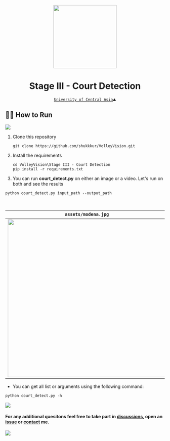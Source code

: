 <p align="center">
  <img src="https://github.com/shukkkur/VolleyVision/blob/b9e2ea29be1337f8cd7c25f7f06741ecfde9fc62/README_files/vv_logo.png" width=200>
</p>

<h1 align="center">
  Stage III - Court Detection
</h1>

<p align='center'>
  <a href="https://ucentralasia.org/home"><code>University of Central Asia</a>⛰️</code>
</p>

<h2>🏃‍♂️ How to Run</h2>

<a href="https://colab.research.google.com/drive/1X16GNjksEfwVL1090bj3CYHGo772fG6H?usp=sharing"><img src="https://colab.research.google.com/assets/colab-badge.svg"></a>

<ol>
  
  <li>
    Clone this repository 
  </li>

  ```
  git clone https://github.com/shukkkur/VolleyVision.git
  ```

  <li>
    Install the requirements
  </li>
  
  ```
  cd VolleyVision\Stage III - Court Detection
  pip install -r requirements.txt
  ```

  
  <li>
    You can run <strong>court_detect.py</strong> on either an image or a video. Let's run on both and see the results
  </li>
</ol>


```
python court_detect.py input_path --output_path
```

<br>
  
|   <code>assets/modena.jpg</code>   |   <code>assets/rally_women.mp4</code>   |
|--------------|--------------|
|  <img src="https://github.com/shukkkur/VolleyVision/blob/c0cab9585a9eb195d96d836f1243c97b20c80025/Stage%20III%20-%20Court%20Detection/assets/court_5/approxPolyDP.jpg" width="500">  |  <img src="https://github.com/shukkkur/VolleyVision/blob/c0cab9585a9eb195d96d836f1243c97b20c80025/Stage%20III%20-%20Court%20Detection/assets/court.gif" width="500">  |

  
<ul>
  <li>
    <p>You can get all list or arguments using the following command:</p>
  </li>
</ul>

```python
python court_detect.py -h
```  
  
<img src="https://github.com/shukkkur/VolleyVision/blob/48ad586dec4ad981df145c73fc0ba176552ea5b6/Stage%20III%20-%20Court%20Detection/assets/args_help.png">

<h4>For any additional quesitons feel free to take part in <a href="https://github.com/shukkkur/VolleyVision/discussions">discussions</a>, open an <a href="https://github.com/shukkkur/VolleyVision/issues/new">issue</a> or <a href="https://github.com/shukkkur#feel-free-to-connectcontact">contact</a> me.</h4>

<img src="https://github.com/shukkkur/VolleyVision/blob/1d1836c3a7968cbcde4bcf5cfb5e8eaf4c16acfb/assets/header.png">
